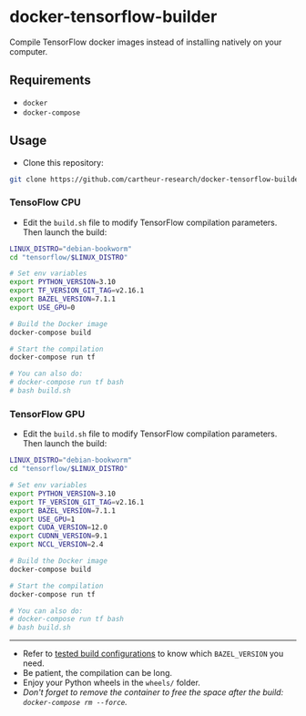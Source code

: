 # docker-tensorflow-builder

Compile TensorFlow docker images instead of installing natively on your computer.

## Requirements

- `docker`
- `docker-compose`

## Usage

- Clone this repository:

```bash
git clone https://github.com/cartheur-research/docker-tensorflow-builder.git
```

### TensoFlow CPU

- Edit the `build.sh` file to modify TensorFlow compilation parameters. Then launch the build:

```bash
LINUX_DISTRO="debian-bookworm"
cd "tensorflow/$LINUX_DISTRO"

# Set env variables
export PYTHON_VERSION=3.10
export TF_VERSION_GIT_TAG=v2.16.1
export BAZEL_VERSION=7.1.1
export USE_GPU=0

# Build the Docker image
docker-compose build

# Start the compilation
docker-compose run tf

# You can also do:
# docker-compose run tf bash
# bash build.sh
```

### TensorFlow GPU

- Edit the `build.sh` file to modify TensorFlow compilation parameters. Then launch the build:

```bash
LINUX_DISTRO="debian-bookworm"
cd "tensorflow/$LINUX_DISTRO"

# Set env variables
export PYTHON_VERSION=3.10
export TF_VERSION_GIT_TAG=v2.16.1
export BAZEL_VERSION=7.1.1
export USE_GPU=1
export CUDA_VERSION=12.0
export CUDNN_VERSION=9.1
export NCCL_VERSION=2.4

# Build the Docker image
docker-compose build

# Start the compilation
docker-compose run tf

# You can also do:
# docker-compose run tf bash
# bash build.sh
```

---

- Refer to [tested build configurations](https://www.tensorflow.org/install/source#tested_build_configurations) to know which `BAZEL_VERSION` you need.
- Be patient, the compilation can be long.
- Enjoy your Python wheels in the `wheels/` folder.
- *Don't forget to remove the container to free the space after the build: `docker-compose rm --force`.*
